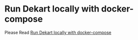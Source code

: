 # Run Dekart locally with docker-compose

Please Read [Run Dekart locally with docker-compose](https://dekart.xyz/docs/self-hosting/docker-compose/?ref=github)